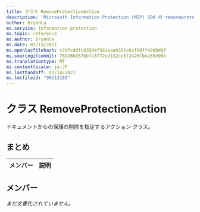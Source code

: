```yaml
---
title: クラス RemoveProtectionAction
description: 'Microsoft Information Protection (MIP) SDK の removeprotectionaction:: undefined クラスを文書にします。'
author: BryanLa
ms.service: information-protection
ms.topic: reference
ms.author: bryanla
ms.date: 01/13/2021
ms.openlocfilehash: c70fcddfc83594f381eaa0351c6cf00ff49d0d6f
ms.sourcegitcommit: 76926b357bbfc8772ed132ce5f2426fbea59e98b
ms.translationtype: MT
ms.contentlocale: ja-JP
ms.lasthandoff: 01/14/2021
ms.locfileid: "98213183"
---
```

# <a name="class-removeprotectionaction"></a>クラス RemoveProtectionAction 
ドキュメントからの保護の削除を指定するアクション クラス。
  
## <a name="summary"></a>まとめ
 メンバー                        | 説明                                
--------------------------------|---------------------------------------------
  
## <a name="members"></a>メンバー
_まだ文書化されていません。_
